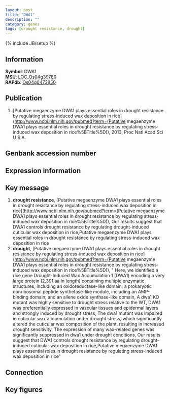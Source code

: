 ```yaml
---
layout: post
title: "DWA1"
description: ""
category: genes
tags: [drought resistance, drought]
---
```

{% include JB/setup %}

## Information
__Symbol__: DWA1  
__MSU__: [LOC_Os04g39780](http://rice.plantbiology.msu.edu/cgi-bin/ORF_infopage.cgi?orf=LOC_Os04g39780)  
__RAPdb__: [Os04g0473850](http://rapdb.dna.affrc.go.jp/viewer/gbrowse_details/irgsp1?name=Os04g0473850)  

## Publication
1. [Putative megaenzyme DWA1 plays essential roles in drought resistance by regulating stress-induced wax deposition in rice](http://www.ncbi.nlm.nih.gov/pubmed?term=(Putative megaenzyme DWA1 plays essential roles in drought resistance by regulating stress-induced wax deposition in rice%5BTitle%5D)), 2013, Proc Natl Acad Sci U S A.

## Genbank accession number

## Expression information

## Key message
1. __drought resistance__, [Putative megaenzyme DWA1 plays essential roles in drought resistance by regulating stress-induced wax deposition in rice](http://www.ncbi.nlm.nih.gov/pubmed?term=(Putative megaenzyme DWA1 plays essential roles in drought resistance by regulating stress-induced wax deposition in rice%5BTitle%5D)),  Our results suggest that DWA1 controls drought resistance by regulating drought-induced cuticular wax deposition in rice,Putative megaenzyme DWA1 plays essential roles in drought resistance by regulating stress-induced wax deposition in rice
2. __drought__, [Putative megaenzyme DWA1 plays essential roles in drought resistance by regulating stress-induced wax deposition in rice](http://www.ncbi.nlm.nih.gov/pubmed?term=(Putative megaenzyme DWA1 plays essential roles in drought resistance by regulating stress-induced wax deposition in rice%5BTitle%5D)), " Here, we identified a rice gene Drought-Induced Wax Accumulation 1 (DWA1) encoding a very large protein (2,391 aa in length) containing multiple enzymatic structures, including an oxidoreductase-like domain; a prokaryotic nonribosomal peptide synthetase-like module, including an AMP-binding domain; and an allene oxide synthase-like domain, A dwa1 KO mutant was highly sensitive to drought stress relative to the WT, DWA1 was preferentially expressed in vascular tissues and epidermal layers and strongly induced by drought stress, The dwa1 mutant was impaired in cuticular wax accumulation under drought stress, which significantly altered the cuticular wax composition of the plant, resulting in increased drought sensitivity, The expression of many wax-related genes was significantly suppressed in dwa1 under drought conditions, Our results suggest that DWA1 controls drought resistance by regulating drought-induced cuticular wax deposition in rice,Putative megaenzyme DWA1 plays essential roles in drought resistance by regulating stress-induced wax deposition in rice"

## Connection

## Key figures


